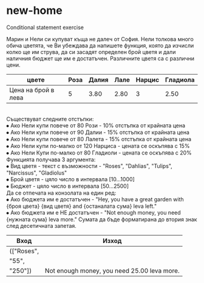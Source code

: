 # new-home
Conditional statement exercise

Марин и Нели си купуват къща не далеч от София. Нели толкова много обича цветята, че Ви убеждава да напишете функция, която да изчисли колко  ще им струва, да си засадят определен брой цветя и дали наличния бюджет ще им е достатъчен. Различните цветя са с различни цени. 
<br>
<table class="tableizer-table">
<thead><tr class="tableizer-firstrow"><th>цвете</th><th>Роза</th><th>Далия</th><th>Лале</th><th>Нарцис</th><th>Гладиола</th></tr></thead><tbody>
 <tr><td>Цена на брой в лева</td><td>5</td><td>3.80</td><td>2.80</td><td>3</td><td>2.50</td></tr>
</tbody></table>
<br>
Съществуват следните отстъпки:
<br>
⦁	Ако Нели купи повече от 80 Рози - 10% отстъпка от крайната цена
<br>
⦁	Ако Нели купи повече от 90  Далии - 15% отстъпка от крайната цена
<br>
⦁	Ако Нели купи повече от 80 Лалета - 15% отстъпка от крайната цена
<br>
⦁	Ако Нели купи по-малко от 120 Нарциса - цената се оскъпява с 15%
<br>
⦁	Ако Нели Купи по-малко от 80 Гладиоли - цената се оскъпява с 20%
Функцията получава 3 аргумента:
<br>
⦁	Вид цветя - текст с възможности - "Roses", "Dahlias", "Tulips", "Narcissus", "Gladiolus"
<br>
⦁	Брой цветя - цяло число в интервала [10…1000]
<br>
⦁	Бюджет - цяло число в интервала [50…2500]
<br>
Да се отпечата на конзолата на един ред:
<br>
⦁	Ако бюджета им е достатъчен - "Hey, you have a great garden with {броя цвета} {вид цветя} and {останалата сума} leva left."
<br>
⦁	Ако бюджета им е НЕ достатъчен - "Not enough money, you need {нужната сума} leva more."
Сумата да бъде форматирана до втория знак след десетичната запетая.


<table>
<thead><tr><th>Вход</th><th>Изход</th></tr></thead><tbody>
 <tr><td>(["Roses",</td></tr>
 <tr><td>"55",</td></tr>
 <tr><td>"250"])</td><td>Not enough money, you need 25.00 leva more.</td>
</tbody></table>
